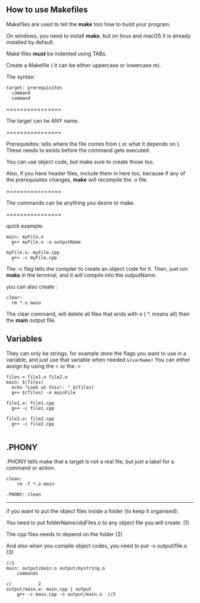 How to use Makefiles  
------------  

Makefiles are used to tell the **make** tool how to build your program.

On windows, you need to install **make**, but on linux and macOS it is already installed by default.

Make files **must** be indented using TABs.

Create a Makefile ( it can be either uppercase or lowercase m).

The syntax:  
```
target: prerequisites
  command
  command  
```

================	

The target can be ANY name.

================	

Prerequisites: tells where the file comes from ( or what it depends on ). These needs to exists before the command gets executed.	

You can use object code, but make sure to create those too.	

Also, if you have header files, include them in here too, because if any of the prerequisites changes, **make** will recompile the .o file.		

================

The commands can be anything you desire to make.

================	

quick example:
```
main: myFile.o
  g++ myFile.o -o outputName

myFile.o: myFile.cpp
  g++ -c myFile.cpp
```

The -c flag tells the compiler to create an object code for it.
Then, just run **make** in the terminal, and it will compile into the outputName.


you can also create :
```
clear:
  rm *.o main
```

The clear command, will delete all files that ends with o ( *. means all) then the **main** output file.

Variables  
-----
They can only be strings, for example store the flags you want to use in a variable, and just use that variable when needed ``` &(varName) ```
You can either assign by using the = or the :=
```
files = file1.o file2.o
main: $(files)
  echo "Look at this!: " $(files)
  g++ $(files) -o mainFile

file1.o: file1.cpp
  g++ -c file1.cpp

file2.o: file2.cpp
  g++ -c file2.cpp
  
```

.PHONY  
------

.PHONY tells make that a target is not a real file, but just a label for a command or action.

```
clean:
	rm -f *.o main

.PHONY: clean
```

----------

if you want to put the object files inside a folder (to keep it organised):

You need to put folderName/objFiles.o  to any object file you will create. (1)

The cpp files needs to depend on the folder (2)

And also when you compile object codes, you need to put -o output/file.o (3)

```
//1
main: output/main.o output/mystring.o
	commands

//			2 			
output/main.o: main.cpp | output
	g++ -c main.cpp -o output/main.o  //3


```

